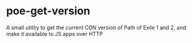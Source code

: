 # poe-get-version

A small utility to get the current CDN version of Path of Exile 1 and 2, and make it available to JS apps over HTTP

